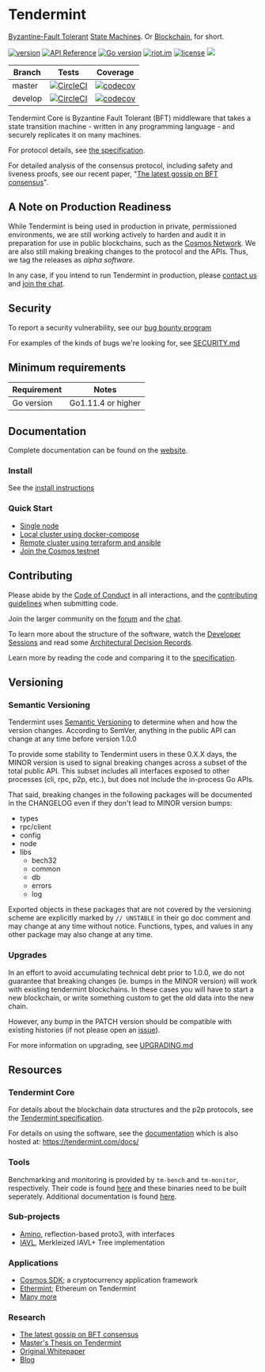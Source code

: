 # Tendermint

[Byzantine-Fault Tolerant](https://en.wikipedia.org/wiki/Byzantine_fault_tolerance)
[State Machines](https://en.wikipedia.org/wiki/State_machine_replication).
Or [Blockchain](https://en.wikipedia.org/wiki/Blockchain_(database)), for short.

[![version](https://img.shields.io/github/tag/tendermint/tendermint.svg)](https://github.com/tendermint/tendermint/releases/latest)
[![API Reference](
https://camo.githubusercontent.com/915b7be44ada53c290eb157634330494ebe3e30a/68747470733a2f2f676f646f632e6f72672f6769746875622e636f6d2f676f6c616e672f6764646f3f7374617475732e737667
)](https://godoc.org/github.com/tendermint/tendermint)
[![Go version](https://img.shields.io/badge/go-1.10.4-blue.svg)](https://github.com/moovweb/gvm)
[![riot.im](https://img.shields.io/badge/riot.im-JOIN%20CHAT-green.svg)](https://riot.im/app/#/room/#tendermint:matrix.org)
[![license](https://img.shields.io/github/license/tendermint/tendermint.svg)](https://github.com/tendermint/tendermint/blob/master/LICENSE)
[![](https://tokei.rs/b1/github/tendermint/tendermint?category=lines)](https://github.com/tendermint/tendermint)


Branch    | Tests | Coverage
----------|-------|----------
master    | [![CircleCI](https://circleci.com/gh/tendermint/tendermint/tree/master.svg?style=shield)](https://circleci.com/gh/tendermint/tendermint/tree/master) | [![codecov](https://codecov.io/gh/tendermint/tendermint/branch/master/graph/badge.svg)](https://codecov.io/gh/tendermint/tendermint)
develop   | [![CircleCI](https://circleci.com/gh/tendermint/tendermint/tree/develop.svg?style=shield)](https://circleci.com/gh/tendermint/tendermint/tree/develop) | [![codecov](https://codecov.io/gh/tendermint/tendermint/branch/develop/graph/badge.svg)](https://codecov.io/gh/tendermint/tendermint)

Tendermint Core is Byzantine Fault Tolerant (BFT) middleware that takes a state transition machine - written in any programming language -
and securely replicates it on many machines.

For protocol details, see [the specification](/docs/spec).

For detailed analysis of the consensus protocol, including safety and liveness proofs,
see our recent paper, "[The latest gossip on BFT consensus](https://arxiv.org/abs/1807.04938)".

## A Note on Production Readiness

While Tendermint is being used in production in private, permissioned
environments, we are still working actively to harden and audit it in preparation
for use in public blockchains, such as the [Cosmos Network](https://cosmos.network/).
We are also still making breaking changes to the protocol and the APIs.
Thus, we tag the releases as *alpha software*.

In any case, if you intend to run Tendermint in production,
please [contact us](mailto:partners@tendermint.com) and [join the chat](https://riot.im/app/#/room/#tendermint:matrix.org).

## Security

To report a security vulnerability, see our [bug bounty
program](https://hackerone.com/tendermint)

For examples of the kinds of bugs we're looking for, see [SECURITY.md](SECURITY.md)

## Minimum requirements

Requirement|Notes
---|---
Go version | Go1.11.4 or higher

## Documentation

Complete documentation can be found on the [website](https://tendermint.com/docs/).

### Install

See the [install instructions](/docs/introduction/install.md)

### Quick Start

- [Single node](/docs/introduction/quick-start.md)
- [Local cluster using docker-compose](/docs/networks/docker-compose.md)
- [Remote cluster using terraform and ansible](/docs/networks/terraform-and-ansible.md)
- [Join the Cosmos testnet](https://cosmos.network/testnet)

## Contributing

Please abide by the [Code of Conduct](CODE_OF_CONDUCT.md) in all interactions,
and the [contributing guidelines](CONTRIBUTING.md) when submitting code.

Join the larger community on the [forum](https://forum.cosmos.network/) and the [chat](https://riot.im/app/#/room/#tendermint:matrix.org).

To learn more about the structure of the software, watch the [Developer
Sessions](https://www.youtube.com/playlist?list=PLdQIb0qr3pnBbG5ZG-0gr3zM86_s8Rpqv)
and read some [Architectural
Decision Records](https://github.com/tendermint/tendermint/tree/master/docs/architecture).

Learn more by reading the code and comparing it to the
[specification](https://github.com/tendermint/tendermint/tree/develop/docs/spec).

## Versioning

### Semantic Versioning

Tendermint uses [Semantic Versioning](http://semver.org/) to determine when and how the version changes.
According to SemVer, anything in the public API can change at any time before version 1.0.0

To provide some stability to Tendermint users in these 0.X.X days, the MINOR version is used
to signal breaking changes across a subset of the total public API. This subset includes all
interfaces exposed to other processes (cli, rpc, p2p, etc.), but does not
include the in-process Go APIs.

That said, breaking changes in the following packages will be documented in the
CHANGELOG even if they don't lead to MINOR version bumps:

- types
- rpc/client
- config
- node
- libs
  - bech32
  - common
  - db
  - errors
  - log

Exported objects in these packages that are not covered by the versioning scheme
are explicitly marked by `// UNSTABLE` in their go doc comment and may change at any
time without notice. Functions, types, and values in any other package may also change at any time.

### Upgrades

In an effort to avoid accumulating technical debt prior to 1.0.0,
we do not guarantee that breaking changes (ie. bumps in the MINOR version)
will work with existing tendermint blockchains. In these cases you will
have to start a new blockchain, or write something custom to get the old
data into the new chain.

However, any bump in the PATCH version should be compatible with existing histories
(if not please open an [issue](https://github.com/tendermint/tendermint/issues)).

For more information on upgrading, see [UPGRADING.md](./UPGRADING.md)

## Resources

### Tendermint Core

For details about the blockchain data structures and the p2p protocols, see the
[Tendermint specification](/docs/spec).

For details on using the software, see the [documentation](/docs/) which is also
hosted at: https://tendermint.com/docs/

### Tools

Benchmarking and monitoring is provided by `tm-bench` and `tm-monitor`, respectively.
Their code is found [here](/tools) and these binaries need to be built seperately.
Additional documentation is found [here](/docs/tools).

### Sub-projects

* [Amino](http://github.com/tendermint/go-amino), reflection-based proto3, with
  interfaces
* [IAVL](http://github.com/tendermint/iavl), Merkleized IAVL+ Tree implementation

### Applications

* [Cosmos SDK](http://github.com/cosmos/cosmos-sdk); a cryptocurrency application framework
* [Ethermint](http://github.com/cosmos/ethermint); Ethereum on Tendermint
* [Many more](https://tendermint.com/ecosystem)

### Research

* [The latest gossip on BFT consensus](https://arxiv.org/abs/1807.04938)
* [Master's Thesis on Tendermint](https://atrium.lib.uoguelph.ca/xmlui/handle/10214/9769)
* [Original Whitepaper](https://tendermint.com/static/docs/tendermint.pdf)
* [Blog](https://blog.cosmos.network/tendermint/home)

